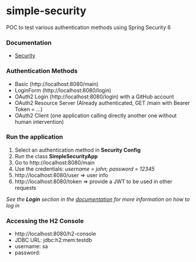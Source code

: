 # simple-security

POC to test various authentication methods using Spring Security 6

### Documentation

* [Security](./doc/security.md)


### Authentication Methods

* Basic (http://localhost:8080/main)
* LoginForm (http://localhost:8080/login)
* OAuth2 Login (http://localhost:8080/login) with a GitHub account
* OAuth2 Resource Server (Already authenticated, GET /main with Bearer Token = ...)
* OAuth2 Client (one application calling directly another one without human intervention)


### Run the application

1. Select an authentication method in **Security Config**
2. Run the class **SimpleSecurityApp**
3. Go to http://localhost:8080/main
4. Use the credentials: *username = john; password = 12345*
5. http://localhost:8080/user => user info
6. http://localhost:8080/token => provide a JWT to be used in other requests

*See the **Login** section in the [documentation](./doc/security.md#1-login) for more information on how to log in*


### Accessing the H2 Console

* http://localhost:8080/h2-console
* JDBC URL: jdbc:h2:mem:testdb
* username: sa
* password: 
